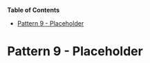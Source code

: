 <!-- START doctoc generated TOC please keep comment here to allow auto update -->
<!-- DON'T EDIT THIS SECTION, INSTEAD RE-RUN doctoc TO UPDATE -->
**Table of Contents**

- [Pattern 9 - Placeholder](#pattern-9---placeholder)

<!-- END doctoc generated TOC please keep comment here to allow auto update -->

# Pattern 9 - Placeholder
